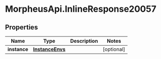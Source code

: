 # MorpheusApi.InlineResponse20057

## Properties

Name | Type | Description | Notes
------------ | ------------- | ------------- | -------------
**instance** | [**InstanceEnvs**](InstanceEnvs.md) |  | [optional] 


